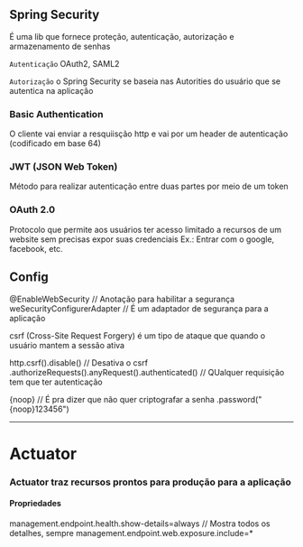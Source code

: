 ## Spring Security

É uma lib que fornece proteção, autenticação, autorização e armazenamento de senhas

``Autenticação`` OAuth2, SAML2

``Autorização`` o Spring Security se baseia nas Autorities do usuário que se autentica na aplicação

### Basic Authentication

O cliente vai enviar a resquiisção http e vai por um header de autenticação (codificado em base 64)

### JWT (JSON Web Token)

Método para realizar autenticação entre duas partes por meio de um token

### OAuth 2.0

Protocolo que permite aos usuários ter acesso limitado a recursos de um website sem precisas expor suas credenciais
Ex.: Entrar com o google, facebook, etc.


## Config

@EnableWebSecurity       // Anotação para habilitar a segurança
weSecurityConfigurerAdapter  // É um adaptador de segurança para a aplicação


csrf (Cross-Site Request Forgery) é um tipo de ataque que quando o usuário mantem a sessão ativa

http.csrf().disable()   // Desativa o csrf
.authorizeRequests().anyRequest().authenticated()   // QUalquer requisição tem que ter autenticação


{noop}  // É pra dizer que não quer criptografar a senha
.password("{noop}123456")

---

# Actuator

### Actuator traz recursos prontos para produção para a aplicação

#### Propriedades

management.endpoint.health.show-details=always  // Mostra todos os detalhes, sempre
management.endpoint.web.exposure.include=*
